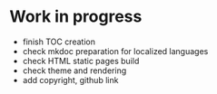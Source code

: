 # Work in progress

- finish TOC creation
- check mkdoc preparation for localized languages
- check HTML static pages build
- check theme and rendering
- add copyright, github link
